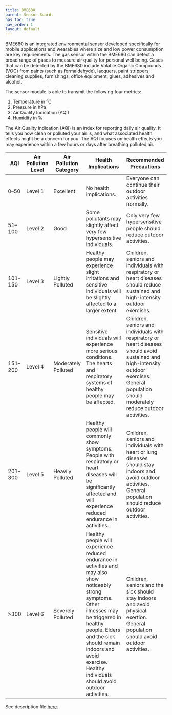 ```yaml
---
title: BME680
parent: Sensor Boards
has_toc: true
nav_order: 1
layout: default
---
```


BME680 is an integrated environmental sensor developed specifically for mobile applications and wearables where size and low power consumption are key requirements. The gas sensor within the BME680 can detect a broad range of gases to measure air quality for personal well being. Gases that can be detected by the BME680 include Volatile Organic Compounds (VOC) from paints (such as formaldehyde), lacquers, paint strippers, cleaning supplies, furnishings, office equipment, glues, adhesives and alcohol.

The sensor module is able to transmit the following four metrics:
1. Temperature in °C
2. Pressure in hPa
3. Air Quality Indication (AQI)
4. Humidity in %


The Air Quality Indication (AQI) is an index for reporting daily air quality. It tells you how clean or polluted your air is, and what associated health effects might be a concern for you. The AQI focuses on health effects you may experience within a few hours or days after breathing polluted air. 

| AQI      | Air Pollution Level | Air Pollution Category           |           Health Implications                                                                                                                                                                                                                                                                          | Recommended Precautions                                                                                                                                                                                                   |
|----------|---------------------|-------------------------|-------------------------------------------------------------------------------------------------------------------------------------------------------------------------------------------------------------------------------------------------------------------------------------|---------------------------------------------------------------------------------------------------------------------------------------------------------------------------------------------------|
| 0–50     | Level 1             | Excellent               | No health implications.                                                                                                                                                                                                                                                             | Everyone can continue their outdoor activities normally.                                                                                                                                          |
| 51–100   | Level 2             | Good                    | Some pollutants may slightly affect very few hypersensitive individuals.                                                                                                                                                                                                            | Only very few hypersensitive people should reduce outdoor activities.                                                                                                                             |
| 101–150  | Level 3             | Lightly Polluted        | Healthy people may experience slight irritations and sensitive individuals will be slightly affected to a larger extent.                                                                                                                                                            | Children, seniors and individuals with respiratory or heart diseases should reduce sustained and high-intensity outdoor exercises.                                                                |
| 151–200  | Level 4             | Moderately Polluted     | Sensitive individuals will experience more serious conditions. The hearts and respiratory systems of healthy people may be affected.                                                                                                                                                | Children, seniors and individuals with respiratory or heart diseases should avoid sustained and high-intensity outdoor exercises. General population should moderately reduce outdoor activities. |
| 201–300  | Level 5             | Heavily Polluted        | Healthy people will commonly show symptoms. People with respiratory or heart diseases will be significantly affected and will experience reduced endurance in activities.                                                                                                           | Children, seniors and individuals with heart or lung diseases should stay indoors and avoid outdoor activities. General population should reduce outdoor activities.                              |
| >300     | Level 6             | Severely Polluted       | Healthy people will experience reduced endurance in activities and may also show noticeably strong symptoms. Other illnesses may be triggered in healthy people. Elders and the sick should remain indoors and avoid exercise. Healthy individuals should avoid outdoor activities. | Children, seniors and the sick should stay indoors and avoid physical exertion. General population should avoid outdoor activities.                                                               |


See description file [here](https://github.com/dramco-iwast/sensor-description-files/blob/master/BME680.yaml).
